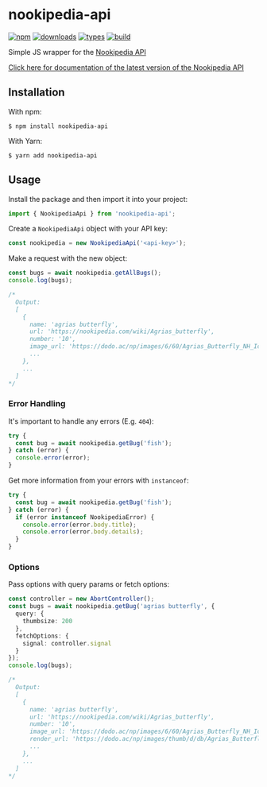 # nookipedia-api

[![npm](https://img.shields.io/npm/v/nookipedia-api.svg?style=flat-square)](https://www.npmjs.com/package/nookipedia-api)
[![downloads](https://img.shields.io/npm/dm/nookipedia-api.svg?style=flat-square)](https://npm-stat.com/charts.html?package=nookipedia-api)
[![types](https://img.shields.io/npm/types/nookipedia-api.svg?style=flat-square)](https://github.com/maxswa/nookipedia-api/blob/master/src/types.ts)
[![build](https://img.shields.io/github/workflow/status/maxswa/nookipedia-api/CI?style=flat-square)](https://github.com/maxswa/nookipedia-api/actions/workflows/main.yml?query=branch%3Amain)

Simple JS wrapper for the [Nookipedia API](https://api.nookipedia.com/)

[Click here for documentation of the latest version of the Nookipedia API](https://api.nookipedia.com/doc)

## Installation

With npm:

```
$ npm install nookipedia-api
```

With Yarn:

```
$ yarn add nookipedia-api
```

## Usage

Install the package and then import it into your project:

```typescript
import { NookipediaApi } from 'nookipedia-api';
```

Create a `NookipediaApi` object with your API key:

```typescript
const nookipedia = new NookipediaApi('<api-key>');
```

Make a request with the new object:

```typescript
const bugs = await nookipedia.getAllBugs();
console.log(bugs);

/*
  Output:
  [
    {
      name: 'agrias butterfly',
      url: 'https://nookipedia.com/wiki/Agrias_butterfly',
      number: '10',
      image_url: 'https://dodo.ac/np/images/6/60/Agrias_Butterfly_NH_Icon.png',
      ...
    },
    ...
  ]
*/
```

### Error Handling

It's important to handle any errors (E.g. `404`):

```typescript
try {
  const bug = await nookipedia.getBug('fish');
} catch (error) {
  console.error(error);
}
```

Get more information from your errors with `instanceof`:

```typescript
try {
  const bug = await nookipedia.getBug('fish');
} catch (error) {
  if (error instanceof NookipediaError) {
    console.error(error.body.title);
    console.error(error.body.details);
  }
}
```

### Options

Pass options with query params or fetch options:

```typescript
const controller = new AbortController();
const bugs = await nookipedia.getBug('agrias butterfly', {
  query: {
    thumbsize: 200
  },
  fetchOptions: {
    signal: controller.signal
  }
});
console.log(bugs);

/*
  Output:
  [
    {
      name: 'agrias butterfly',
      url: 'https://nookipedia.com/wiki/Agrias_butterfly',
      number: '10',
      image_url: 'https://dodo.ac/np/images/6/60/Agrias_Butterfly_NH_Icon.png',
      render_url: 'https://dodo.ac/np/images/thumb/d/db/Agrias_Butterfly_NH.png/200px-Agrias_Butterfly_NH.png',
      ...
    },
    ...
  ]
*/
```
